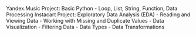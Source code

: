 Yandex.Music Project: Basic Python - Loop, List, String, Function, Data Processing
Instacart Project: Exploratory Data Analysis (EDA) 
          - Reading and Viewing Data
          - Working with Missing and Duplicate Values
          - Data Visualization
          - Filtering Data
          - Data Types
          - Data Transformations
